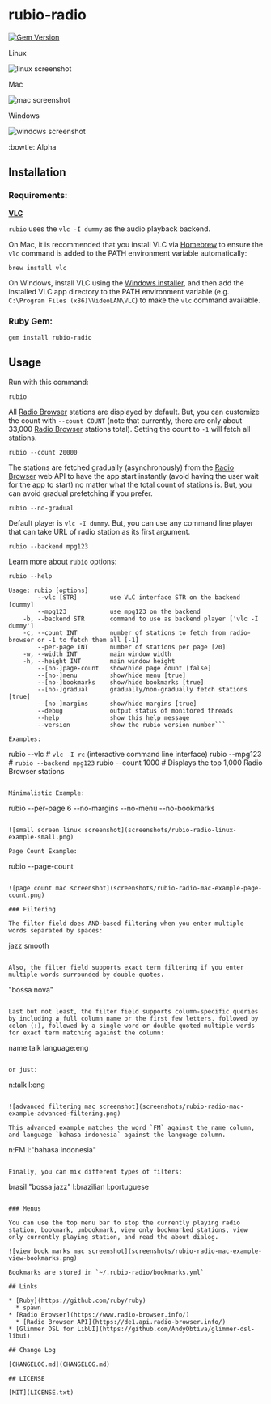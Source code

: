 # rubio-radio
[![Gem Version](https://badge.fury.io/rb/rubio-radio.svg)](https://badge.fury.io/rb/rubio-radio)

Linux

![linux screenshot](screenshots/rubio-radio-linux.png)

Mac

![mac screenshot](screenshots/rubio-radio-mac.png)

Windows

![windows screenshot](screenshots/rubio-radio-windows.png)

:bowtie: Alpha

## Installation

### Requirements:

**[VLC](https://github.com/videolan/vlc)**

`rubio` uses the `vlc -I dummy` as the audio playback backend.

On Mac, it is recommended that you install VLC via [Homebrew](https://brew.sh/) to ensure the `vlc` command is added to the PATH environment variable automatically:

```
brew install vlc
```

On Windows, install VLC using the [Windows installer](https://www.videolan.org/vlc/download-windows.html), and then add the installed VLC app directory to the PATH environment variable (e.g. `C:\Program Files (x86)\VideoLAN\VLC`) to make the `vlc` command available.

### Ruby Gem:

```
gem install rubio-radio
```

## Usage

Run with this command:

```
rubio
```

All [Radio Browser](https://www.radio-browser.info/) stations are displayed by default. But, you can customize the count with `--count COUNT` (note that currently, there are only about 33,000 [Radio Browser](https://www.radio-browser.info/) stations total). Setting the count to `-1` will fetch all stations.

```
rubio --count 20000
```

The stations are fetched gradually (asynchronously) from the [Radio Browser](https://www.radio-browser.info/) web API to have the app start instantly (avoid having the user wait for the app to start) no matter what the total count of stations is. But, you can avoid gradual prefetching if you prefer.

```
rubio --no-gradual
```

Default player is `vlc -I dummy`. But, you can use any command line player that can take URL of radio station as its first argument.

```
rubio --backend mpg123
```

Learn more about `rubio` options:

```
rubio --help
```

```
Usage: rubio [options]
        --vlc [STR]         use VLC interface STR on the backend [dummy]
        --mpg123            use mpg123 on the backend
    -b, --backend STR       command to use as backend player ['vlc -I dummy']
    -c, --count INT         number of stations to fetch from radio-browser or -1 to fetch them all [-1]
        --per-page INT      number of stations per page [20]
    -w, --width INT         main window width
    -h, --height INT        main window height
        --[no-]page-count   show/hide page count [false]
        --[no-]menu         show/hide menu [true]
        --[no-]bookmarks    show/hide bookmarks [true]
        --[no-]gradual      gradually/non-gradually fetch stations [true]
        --[no-]margins      show/hide margins [true]
        --debug             output status of monitored threads
        --help              show this help message
        --version           show the rubio version number```

Examples:

```
rubio --vlc              # `vlc -I rc` (interactive command line interface)
rubio --mpg123           # `rubio --backend mpg123`
rubio --count 1000       # Displays the top 1,000 Radio Browser stations
```

Minimalistic Example:

```
rubio --per-page 6 --no-margins --no-menu --no-bookmarks
```

![small screen linux screenshot](screenshots/rubio-radio-linux-example-small.png)

Page Count Example:

```
rubio --page-count
```

![page count mac screenshot](screenshots/rubio-radio-mac-example-page-count.png)

### Filtering

The filter field does AND-based filtering when you enter multiple words separated by spaces:

```
jazz smooth
```

Also, the filter field supports exact term filtering if you enter multiple words surrounded by double-quotes.

```
"bossa nova"
```

Last but not least, the filter field supports column-specific queries by including a full column name or the first few letters, followed by colon (:), followed by a single word or double-quoted multiple words for exact term matching against the column:

```
name:talk language:eng
```

or just:

```
n:talk l:eng
```

![advanced filtering mac screenshot](screenshots/rubio-radio-mac-example-advanced-filtering.png)

This advanced example matches the word `FM` against the name column, and language `bahasa indonesia` against the language column.

```
n:FM l:"bahasa indonesia"
```

Finally, you can mix different types of filters:

```
brasil "bossa jazz" l:brazilian l:portuguese
```

### Menus

You can use the top menu bar to stop the currently playing radio station, bookmark, unbookmark, view only bookmarked stations, view only currently playing station, and read the about dialog.

![view book marks mac screenshot](screenshots/rubio-radio-mac-example-view-bookmarks.png)

Bookmarks are stored in `~/.rubio-radio/bookmarks.yml`

## Links

* [Ruby](https://github.com/ruby/ruby)
  * spawn
* [Radio Browser](https://www.radio-browser.info/)
  * [Radio Browser API](https://de1.api.radio-browser.info/)
* [Glimmer DSL for LibUI](https://github.com/AndyObtiva/glimmer-dsl-libui)

## Change Log

[CHANGELOG.md](CHANGELOG.md)

## LICENSE

[MIT](LICENSE.txt)
